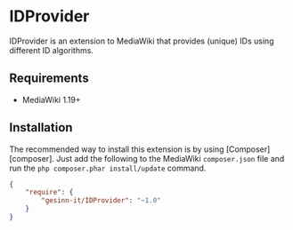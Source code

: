 # IDProvider
IDProvider  is an extension to MediaWiki that provides (unique) IDs using different ID algorithms.

## Requirements
- MediaWiki 1.19+

## Installation
The recommended way to install this extension is by using [Composer][composer]. Just add the
following to the MediaWiki `composer.json` file and run the ``php composer.phar install/update`` command.

```json
{
	"require": {
		"gesinn-it/IDProvider": "~1.0"
	}
}
```
